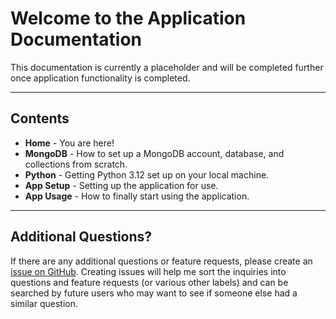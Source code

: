 # Welcome to the Application Documentation

This documentation is currently a placeholder and will be completed further once application functionality is
completed.

----

## Contents

* __Home__ - You are here!
* __MongoDB__ - How to set up a MongoDB account, database, and collections from scratch.
* __Python__ - Getting Python 3.12 set up on your local machine.
* __App Setup__ - Setting up the application for use.
* __App Usage__ - How to finally start using the application.

----

## Additional Questions?

If there are any additional questions or feature requests, please create an
[issue on GitHub](https://github.com/EricS0110/what-a-nice-collection-gui/issues).  Creating issues will help me sort
the inquiries into questions and feature requests (or various other labels) and can be searched by future users who may
want to see if someone else had a similar question.
